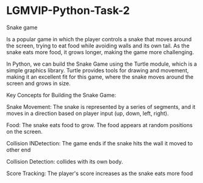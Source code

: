 # LGMVIP-Python-Task-2
Snake game 

 Is a popular game in which the player controls a snake that moves around the screen, trying to eat food while avoiding walls and its own tail. As the snake eats more food, it grows longer, making the game more challenging.

In Python, we can build the Snake Game using the Turtle module, which is a simple graphics library. Turtle provides tools for drawing and movement, making it an excellent fit for this game, where the snake moves around the screen and grows in size.

Key Concepts for Building the Snake Game:

Snake Movement: The snake is represented by a series of segments, and it moves in a direction based on player input (up, down, left, right).

Food: The snake eats food to grow. The food appears at random positions on the screen.

Collision INDetection: The game ends if the snake hits the wall it moved to other end

Collision Detection: collides with its own body.

Score Tracking: The player's score increases as the snake eats more food
